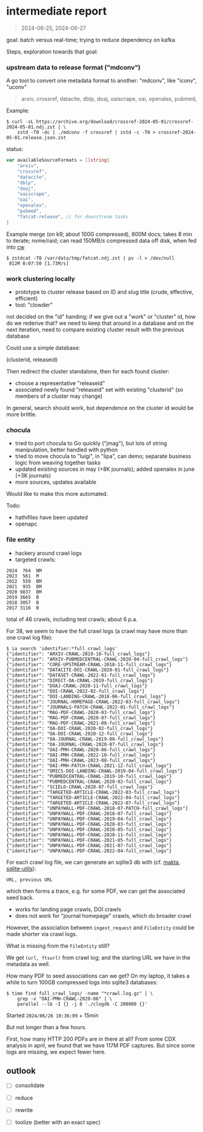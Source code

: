 # intermediate report

> 2024-06-25, 2024-06-27

goal: batch versus real-time; trying to reduce dependency on kafka

Steps, exploration towards that goal:

### upstream data to release format ("mdconv")

A go tool to convert one metadata format to another: "mdconv", like "iconv", "uconv"

> arxiv, crossref, datacite, dblp, doaj, oaiscrape, oai, openalex, pubmed,

Example:

```
$ curl -sL https://archive.org/download/crossref-2024-05-01/crossref-2024-05-01.ndj.zst | \
    zstd -T0 -dc | ./mdconv -f crossref | zstd -c -T0 > crossref-2024-05-01.release.json.zst
```

status:

```go
var availableSourceFormats = []string{
	"arxiv",
	"crossref",
	"datacite",
	"dblp",
	"doaj",
	"oaiscrape",
	"oai",
	"openalex",
	"pubmed",
	"fatcat-release", // for downstream tasks
}
```

Example merge (on k9; about 100G compressed), 800M docs; takes 8 min to iterate;
nvme/raid; can read 150MB/s compressed data off disk, when fed into [cw](https://github.com/Freaky/cw)

```
$ zstdcat -T0 /var/data/tmp/fatcat.ndj.zst | pv -l > /dev/null
 812M 0:07:50 [1.73M/s]
```

### work clustering locally

* prototype to cluster release based on ID and slug title (crude, effective, efficient)
* tool: "clowder"

not decided on the "id" handing; if we give out a "work" or "cluster" id, how
do we rederive that? we need to keep that around in a database and on the next
iteration, need to compare existing cluster result with the previous database

Could use a simple database:

(clusterid, releaseid)

Then redirect the cluster standalone, then for each found cluster:

* choose a representative "releaseid"
* associated newly found "releaseid" set with existing "clusterid" (so members of a cluster may change)

In general, search should work, but dependence on the cluster id would be more brittle.


### chocula

* tried to port chocula to Go quickly ("jmag"), but lots of string manipulation, better handled with python
* tried to move chocula to "luigi", in "lipa", can demo; separate business logic from weaving together tasks
* updated existing sources in may (+8K journals); added openalex in june (+3K journals)
* more sources, updates available

Would like to make this more automated.

Todo:

* hathifiles have been updated
* openapc


### file entity

* hackery around crawl logs
* targeted crawls:

```        T
2024  764  NM
2023  561  M
2022  559  BM
2021  935  BM
2020 9837  BM
2019 3665  B
2018 3057  B
2017 3116  B
```

total of 46 crawls, including test crawls; about 6 p.a.

For 38, we seem to have the full crawl logs (a crawl may have more than one
crawl log file):

```shell
$ ia search 'identifier:*full_crawl_logs'
{"identifier": "ARXIV-CRAWL-2019-10-full_crawl_logs"}
{"identifier": "ARXIV-PUBMEDCENTRAL-CRAWL-2020-04-full_crawl_logs"}
{"identifier": "CORE-UPSTREAM-CRAWL-2018-11-full_crawl_logs"}
{"identifier": "DATACITE-DOI-CRAWL-2020-01-full_crawl_logs"}
{"identifier": "DATASET-CRAWL-2022-01-full_crawl_logs"}
{"identifier": "DIRECT-OA-CRAWL-2019-full_crawl_logs"}
{"identifier": "DOAJ-CRAWL-2020-11-full_crawl_logs"}
{"identifier": "DOI-CRAWL-2022-02-full_crawl_logs"}
{"identifier": "DOI-LANDING-CRAWL-2018-06-full_crawl_logs"}
{"identifier": "JOURNAL-HOMEPAGE-CRAWL-2022-03-full_crawl_logs"}
{"identifier": "JOURNALS-PATCH-CRAWL-2022-01-full_crawl_logs"}
{"identifier": "MAG-PDF-CRAWL-2020-03-full_crawl_logs"}
{"identifier": "MAG-PDF-CRAWL-2020-07-full_crawl_logs"}
{"identifier": "MAG-PDF-CRAWL-2021-08-full_crawl_logs"}
{"identifier": "OA-DOI-CRAWL-2020-02-full_crawl_logs"}
{"identifier": "OA-DOI-CRAWL-2020-12-full_crawl_logs"}
{"identifier": "OA-JOURNAL-CRAWL-2019-08-full_crawl_logs"}
{"identifier": "OA-JOURNAL-CRAWL-2020-07-full_crawl_logs"}
{"identifier": "OAI-PMH-CRAWL-2020-06-full_crawl_logs"}
{"identifier": "OAI-PMH-CRAWL-2022-10-full_crawl_logs"}
{"identifier": "OAI-PMH-CRAWL-2023-08-full_crawl_logs"}
{"identifier": "OAI-PMH-PATCH-CRAWL-2021-12-full_crawl_logs"}
{"identifier": "OMICS-DOI-LANDING-CRAWL-2019-04-full_crawl_logs"}
{"identifier": "PUBMEDCENTRAL-CRAWL-2019-10-full_crawl_logs"}
{"identifier": "PUBMEDCENTRAL-CRAWL-2020-02-full_crawl_logs"}
{"identifier": "SCIELO-CRAWL-2020-07-full_crawl_logs"}
{"identifier": "TARGETED-ARTICLE-CRAWL-2022-03-full_crawl_logs"}
{"identifier": "TARGETED-ARTICLE-CRAWL-2022-04-full_crawl_logs"}
{"identifier": "TARGETED-ARTICLE-CRAWL-2022-07-full_crawl_logs"}
{"identifier": "UNPAYWALL-PDF-CRAWL-2018-07-PATCH-full_crawl_logs"}
{"identifier": "UNPAYWALL-PDF-CRAWL-2018-07-full_crawl_logs"}
{"identifier": "UNPAYWALL-PDF-CRAWL-2019-04-full_crawl_logs"}
{"identifier": "UNPAYWALL-PDF-CRAWL-2020-03-full_crawl_logs"}
{"identifier": "UNPAYWALL-PDF-CRAWL-2020-05-full_crawl_logs"}
{"identifier": "UNPAYWALL-PDF-CRAWL-2020-11-full_crawl_logs"}
{"identifier": "UNPAYWALL-PDF-CRAWL-2021-05-full_crawl_logs"}
{"identifier": "UNPAYWALL-PDF-CRAWL-2021-07-full_crawl_logs"}
{"identifier": "UNPAYWALL-PDF-CRAWL-2022-04-full_crawl_logs"}
```

For each crawl log file, we can generate an sqlite3 db with (cf.
[makta](https://github.com/miku/makta),
[sqlite-utils](https://sqlite-utils.datasette.io/en/stable/)):

```
URL, previous URL
```

which then forms a trace, e.g. for some PDF, we can get the associated seed back.

* works for landing page crawls, DOI crawls
* does not work for "journal homepage" crawls, which do broader crawl

However, the association between `ingest_request` and `FileEntity` could be
made shorter via crawl logs.

What is missing from the `FileEntity` still?

We get `(url, ftsurl)` from crawl log; and the starting URL we have in the
metadata as well.

How many PDF to seed associations can we get? On my laptop, it takes a while to
turn 100GB compressed logs into sqlite3 databases:

```shell
$ time find full_crawl_logs/ -name "*crawl.log.gz" | \
    grep -v "OAI-PMH-CRAWL-2020-06" | \
    parallel --lb -I {} -j 8 './clogdb -C 200000 {}'
```

Started `2024/06/26 10:36:09` + 15min

But not longer than a few hours.

First, how many HTTP 200 PDFs are in there at all? From some CDX analysis in
april, we found that we have 117M PDF captures. But since some logs are
missing, we expect fewer here.



## outlook

* [ ] consolidate
* [ ] reduce
* [ ] rewrite
* [ ] toolize (better with an exact spec)

